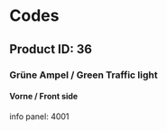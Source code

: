 # Codes
## Product ID: 36
### Grüne Ampel / Green Traffic light
#### Vorne / Front side

info panel: 4001

